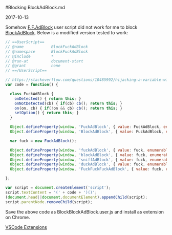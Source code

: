#Blocking BlockAdBlock.md

2017-10-13

<!--- tags: browser javascript -->

Somehow [F.F.AdBlock](https://github.com/Mechazawa/FuckFuckAdblock) user script did not work for me to block [BlockAdBlock](https://github.com/sitexw/FuckAdBlock). Below is a modified version tested to work:

```javascript
// ==UserScript==
// @name            BlockFuckAdBlock
// @namespace       BlockFuckAdBlock
// @include         *
// @run-at          document-start
// @grant           none
// ==/UserScript==

// https://stackoverflow.com/questions/10485992/hijacking-a-variable-with-a-userscript-for-chrome
var code = function() {

  class FuckAdBlock {
    onDetected() { return this; }
    onNotDetected(cb) { if(cb) cb(); return this; }
    on(on, cb) { if(!on && cb) cb(); return this; }
    setOption() { return this; }
  }

  Object.defineProperty(window, 'FuckAdBlock', { value: FuckAdBlock, enumerable: true, writable: false });
  Object.defineProperty(window, 'BlockAdBlock', { value: FuckAdBlock, enumerable: true, writable: false });

  var fuck = new FuckAdBlock();

  Object.defineProperty(window, 'fuckAdBlock', { value: fuck, enumerable: true, writable: false });
  Object.defineProperty(window, 'blockAdBlock', { value: fuck, enumerable: true, writable: false });
  Object.defineProperty(window, 'sniffAdBlock', { value: fuck, enumerable: true, writable: false });
  Object.defineProperty(window, 'duckAdBlock', { value: fuck, enumerable: true, writable: false }); 
  Object.defineProperty(window, 'FuckFuckFuckAdBlock', { value: fuck, enumerable: true, writable: false });

};

var script = document.createElement('script');
script.textContent = '(' + code + ')()';
(document.head||document.documentElement).appendChild(script);
script.parentNode.removeChild(script);
```

Save the above code as BlockBlockAdBlock.user.js and install as extension on Chrome.

<ins class='nfooter'><a rel='next' id='fnext' href='#blog/2017/2017-10-08-VSCode-Extensions.md'>VSCode Extensions</a></ins>
